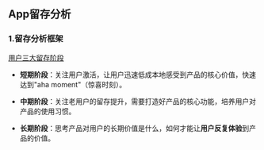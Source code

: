 ## App留存分析
### 1.留存分析框架  

[用户三大留存阶段](http://blog.growingio.com/uploads/attachment/resource/488/1519719096362.jpg)
 
- **短期阶段**：关注用户激活，让用户迅速低成本地感受到产品的核心价值，快速达到"aha moment"（惊喜时刻）。

- **中期阶段**：关注老用户的留存提升，需要打造好产品的核心功能，培养用户对产品的使用习惯。

- **长期阶段**：思考产品对用户的长期价值是什么，如何才能让**用户反复体验**到产品的价值。
